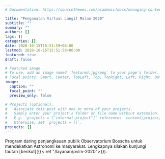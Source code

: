 ```yaml
---
# Documentation: https://sourcethemes.com/academic/docs/managing-content/

title: "Pengamatan Virtual Langit Malam 2020"
subtitle: ""
summary: ""
authors: []
tags: []
categories: []
date: 2020-10-15T15:51:59+08:00
lastmod: 2020-10-15T15:51:59+08:00
featured: true
draft: false

# Featured image
# To use, add an image named `featured.jpg/png` to your page's folder.
# Focal points: Smart, Center, TopLeft, Top, TopRight, Left, Right, BottomLeft, Bottom, BottomRight.
image:
  caption: ""
  focal_point: ""
  preview_only: false

# Projects (optional).
#   Associate this post with one or more of your projects.
#   Simply enter your project's folder or file name without extension.
#   E.g. `projects = ["internal-project"]` references `content/project/deep-learning/index.md`.
#   Otherwise, set `projects = []`.
projects: []
---
```

Program daring penjangkauan publik Observatorium Bosscha untuk mendekatkan Astronomi ke masyarakat. Lengkapnya silakan kunjungi tautan [berikut]({{< ref "/layanan/pvlm-2020">}}).

